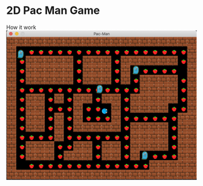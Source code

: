 2D Pac Man Game
====
How it work
![image](https://github.com/doubizhukk/2D-Pac-Man-Game/blob/master/PacManTest.png)
